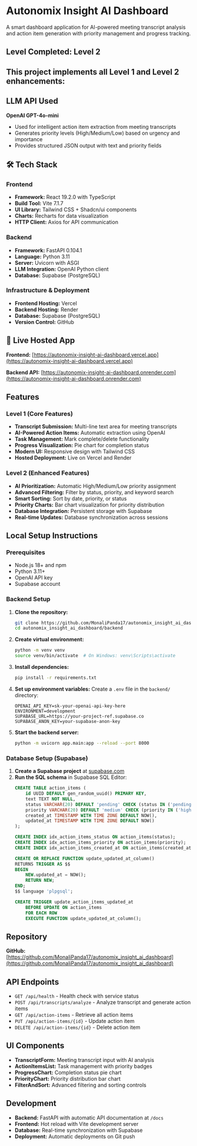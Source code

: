 # Autonomix Insight AI Dashboard

A smart dashboard application for AI-powered meeting transcript analysis and action item generation with priority management and progress tracking.

## Level Completed: **Level 2**

## This project implements all Level 1 and Level 2 enhancements:

## LLM API Used

**OpenAI GPT-4o-mini**
- Used for intelligent action item extraction from meeting transcripts
- Generates priority levels (High/Medium/Low) based on urgency and importance
- Provides structured JSON output with text and priority fields

## 🛠️ Tech Stack

### Frontend
- **Framework:** React 19.2.0 with TypeScript
- **Build Tool:** Vite 7.1.7
- **UI Library:** Tailwind CSS + Shadcn/ui components
- **Charts:** Recharts for data visualization
- **HTTP Client:** Axios for API communication

### Backend
- **Framework:** FastAPI 0.104.1
- **Language:** Python 3.11
- **Server:** Uvicorn with ASGI
- **LLM Integration:** OpenAI Python client
- **Database:** Supabase (PostgreSQL)

### Infrastructure & Deployment
- **Frontend Hosting:** Vercel
- **Backend Hosting:** Render
- **Database:** Supabase (PostgreSQL)
- **Version Control:** GitHub

## 🚀 Live Hosted App

**Frontend:** [https://autonomix-insight-ai-dashboard.vercel.app](https://autonomix-insight-ai-dashboard.vercel.app)

**Backend API:** [https://autonomix-insight-ai-dashboard.onrender.com](https://autonomix-insight-ai-dashboard.onrender.com)

## Features

### Level 1 (Core Features)
- **Transcript Submission:** Multi-line text area for meeting transcripts
- **AI-Powered Action Items:** Automatic extraction using OpenAI
- **Task Management:** Mark complete/delete functionality
- **Progress Visualization:** Pie chart for completion status
- **Modern UI:** Responsive design with Tailwind CSS
- **Hosted Deployment:** Live on Vercel and Render

### Level 2 (Enhanced Features)
- **AI Prioritization:** Automatic High/Medium/Low priority assignment
- **Advanced Filtering:** Filter by status, priority, and keyword search
- **Smart Sorting:** Sort by date, priority, or status
- **Priority Charts:** Bar chart visualization for priority distribution
- **Database Integration:** Persistent storage with Supabase
- **Real-time Updates:** Database synchronization across sessions

## Local Setup Instructions

### Prerequisites
- Node.js 18+ and npm
- Python 3.11+
- OpenAI API key
- Supabase account

### Backend Setup

1. **Clone the repository:**
   ```bash
   git clone https://github.com/MonaliPanda17/autonomix_insight_ai_dashboard.git
   cd autonomix_insight_ai_dashboard/backend
   ```

2. **Create virtual environment:**
   ```bash
   python -m venv venv
   source venv/bin/activate  # On Windows: venv\Scripts\activate
   ```

3. **Install dependencies:**
   ```bash
   pip install -r requirements.txt
   ```

4. **Set up environment variables:**
   Create a `.env` file in the `backend/` directory:
   ```env
   OPENAI_API_KEY=sk-your-openai-api-key-here
   ENVIRONMENT=development
   SUPABASE_URL=https://your-project-ref.supabase.co
   SUPABASE_ANON_KEY=your-supabase-anon-key
   ```

5. **Start the backend server:**
   ```bash
   python -m uvicorn app.main:app --reload --port 8000
   ```

### Database Setup (Supabase)

1. **Create a Supabase project** at [supabase.com](https://supabase.com)
2. **Run the SQL schema** in Supabase SQL Editor:
   ```sql
   CREATE TABLE action_items (
       id UUID DEFAULT gen_random_uuid() PRIMARY KEY,
       text TEXT NOT NULL,
       status VARCHAR(20) DEFAULT 'pending' CHECK (status IN ('pending', 'completed')),
       priority VARCHAR(20) DEFAULT 'medium' CHECK (priority IN ('high', 'medium', 'low')),
       created_at TIMESTAMP WITH TIME ZONE DEFAULT NOW(),
       updated_at TIMESTAMP WITH TIME ZONE DEFAULT NOW()
   );
   
   CREATE INDEX idx_action_items_status ON action_items(status);
   CREATE INDEX idx_action_items_priority ON action_items(priority);
   CREATE INDEX idx_action_items_created_at ON action_items(created_at);
   
   CREATE OR REPLACE FUNCTION update_updated_at_column()
   RETURNS TRIGGER AS $$
   BEGIN
       NEW.updated_at = NOW();
       RETURN NEW;
   END;
   $$ language 'plpgsql';
   
   CREATE TRIGGER update_action_items_updated_at 
       BEFORE UPDATE ON action_items 
       FOR EACH ROW 
       EXECUTE FUNCTION update_updated_at_column();
   ```
   
## Repository

**GitHub:** [https://github.com/MonaliPanda17/autonomix_insight_ai_dashboard](https://github.com/MonaliPanda17/autonomix_insight_ai_dashboard)

## API Endpoints

- `GET /api/health` - Health check with service status
- `POST /api/transcripts/analyze` - Analyze transcript and generate action items
- `GET /api/action-items` - Retrieve all action items
- `PUT /api/action-items/{id}` - Update action item
- `DELETE /api/action-items/{id}` - Delete action item

## UI Components

- **TranscriptForm:** Meeting transcript input with AI analysis
- **ActionItemsList:** Task management with priority badges
- **ProgressChart:** Completion status pie chart
- **PriorityChart:** Priority distribution bar chart
- **FilterAndSort:** Advanced filtering and sorting controls

## Development

- **Backend:** FastAPI with automatic API documentation at `/docs`
- **Frontend:** Hot reload with Vite development server
- **Database:** Real-time synchronization with Supabase
- **Deployment:** Automatic deployments on Git push


